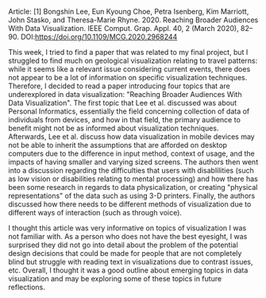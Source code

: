 
Article:
[1] Bongshin Lee, Eun Kyoung Choe, Petra Isenberg, Kim Marriott, John Stasko, and Theresa-Marie Rhyne. 2020. Reaching Broader Audiences With Data Visualization. IEEE Comput. Grap. Appl. 40, 2 (March 2020), 82–90. DOI:https://doi.org/10.1109/MCG.2020.2968244

This week, I tried to find a paper that was related to my final project, but I struggled to find much on geological visualization relating
to travel patterns: while it seems like a relevant issue considering current events, there does not appear to be a lot of information on 
specific visualization techniques. Therefore, I decided to read a paper introducing four topics that are underexplored in data visualization: "Reaching Broader Audiences With Data Visualization".
The first topic that Lee et al. discussed was about Personal Informatics, essentially the field concerning collection of data of individuals from devices, and
how in that field, the primary audience to benefit might not be as informed about visualization techniques. Afterwards, Lee et al. discuss
how data visualization in mobile devices may not be able to inherit the assumptions that are afforded on desktop computers due to the difference
in input method, context of usage, and the impacts of having smaller and varying sized screens. The authors then went into a discussion regarding
the difficulties that users with disablilities (such as low vision or disabilities relating to mental processing) and how there has been some
research in regards to data physicalization, or creating "physical representations" of the data such as using 3-D printers. Finally, the authors
discussed how there needs to be different methods of visualization due to different ways of interaction (such as through voice).

I thought this article was very informative on topics of visualization I was not familiar with. As a person who does not have the best eyesight, I
was surprised they did not go into detail about the problem of the potential design decisions that could be made for people that are not completely blind
but struggle with reading text in visualizations due to contrast issues, etc. Overall, I thought it was a good outline about emerging topics in
data visualization and may be exploring some of these topics in future reflections.
